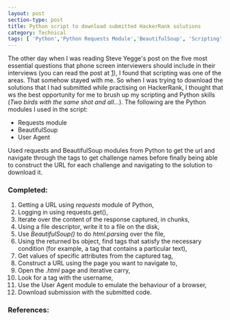 ```yaml
---
layout: post
section-type: post
title: Python script to download submitted HackerRank solutions
category: Technical
tags: [ 'Python','Python Requests Module','BeautifulSoup', 'Scripting' ]
---
```


The other day when I was reading Steve Yegge's post on the five most essential questions that phone screen interviewers should include in their interviews (you can read the post at [1]), I found that scripting was one of the areas. That somehow stayed with me. So when I was trying to download the solutions that I had submitted while practising on HackerRank, I thought that ws the best opportunity for me to brush up my scripting and Python skills (*Two birds with the same shot and all...*). The following are the Python modules I used in the script: 

* Requests module 
* BeautifulSoup 
* User Agent 

Used requests and BeautifulSoup modules from Python to get the url and navigate through the tags to get challenge names before finally being able to construct the URL for each challenge and navigating to the solution to download it.

### Completed: 

1. Getting a URL using *requests* module of Python,
2. Logging in using requests.get(),
3. Iterate over the content of the response captured, in chunks,
4. Using a file descriptor, write it to a file on the disk,
5. Use *BeautifulSoup()* to do *html.pars*ing over the file,
6. Using the returned bs object, find tags that satisfy the necessary condition (for example, a tag that contains a particular text),
7. Get values of specific attributes from the captured tag,
8. Construct a URL using the page you want to navigate to, 
9. Open the *.html* page and iterative carry,
10. Look for a tag with the username,
11. Use the User Agent module to emulate the behaviour of a browser,
12. Download submission with the submitted code.

### References: 

[1]: https://sites.google.com/site/steveyegge2/five-essential-phone-screen-questions
